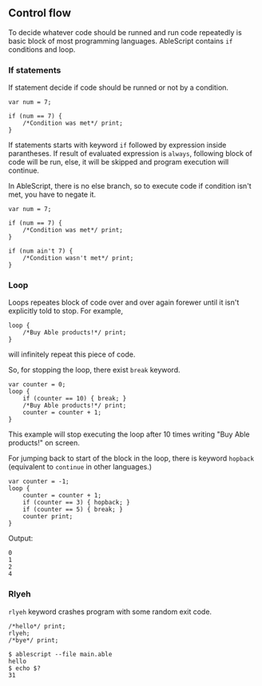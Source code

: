 ## Control flow
To decide whatever code should be runned and run code repeatedly is basic block of most programming languages. AbleScript contains `if` conditions and loop.

### If statements
If statement decide if code should be runned or not by a condition.
```ablescript
var num = 7;

if (num == 7) {
    /*Condition was met*/ print;
}
```
If statements starts with keyword `if` followed by expression inside parantheses. If result of evaluated expression is `always`, following block of code will be run, else, it will be skipped and program execution will continue.

In AbleScript, there is no else branch, so to execute code if condition isn't met, you have to negate it.
```ablescript
var num = 7;

if (num == 7) {
    /*Condition was met*/ print;
}

if (num ain't 7) {
    /*Condition wasn't met*/ print;
}
```

### Loop
Loops repeates block of code over and over again forewer until it isn't explicitly told to stop.
For example,
```ablescript
loop {
    /*Buy Able products!*/ print;
}
```
will infinitely repeat this piece of code.

So, for stopping the loop, there exist `break` keyword.
```ablescript
var counter = 0;
loop {
    if (counter == 10) { break; }
    /*Buy Able products!*/ print;
    counter = counter + 1;
}
```
This example will stop executing the loop after 10 times writing "Buy Able products!" on screen.

For jumping back to start of the block in the loop, there is keyword `hopback` (equivalent to `continue` in other languages.)
```ablescript
var counter = -1;
loop {
    counter = counter + 1;
    if (counter == 3) { hopback; }
    if (counter == 5) { break; }
    counter print;
}
```
Output:
```console
0
1
2
4
```

### Rlyeh
`rlyeh` keyword crashes program with some random exit code.
```ablescript
/*hello*/ print;
rlyeh;
/*bye*/ print;
```
```console
$ ablescript --file main.able
hello
$ echo $?
31
```
